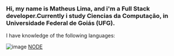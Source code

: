 ###  Hi, my name is Matheus Lima, and i'm a Full Stack developer.Currently i study Ciencias da Computação, in Universidade Federal de Goiás (UFG).

I have knowledge of the following languages:

![image](https://img.shields.io/badge/Node.js-43853D?style=for-the-badge&logo=node.js&logoColor=white)
[NODE](https://img.shields.io/badge/Node.js-43853D?style=for-the-badge&logo=node.js&logoColor=white)
